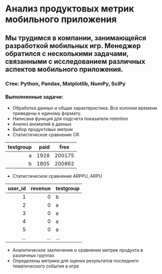 # Анализ продуктовых метрик мобильного приложения
## Мы трудимся в компании, занимающейся разработкой мобильных игр. Менеджер обратился с несколькими задачами, связанными с исследованием различных аспектов мобильного приложения.
### Стек: Python, Pandas, Matplotlib, NumPy, SciPy
### Выполненные задачи:
+ Обработка данных и общая характеристика. Все колонки времени приведены к единому формату.
+ Написана функция для подсчета показателя retention
+ Анализ аномалий в данных
+ Выбор продуктовых метрик
+ Статистическое сравнение CR
 
| testgroup	| paid	| free |
|-------------:|------------:|----------------------|
|	a	| 1928 |	200175 |
|	b	| 1805	| 200862 |

+ Статистическое сравнение ARPPU, ARPU

 | user_id	| revenue	| testgroup |
|-------------:|------------:|----------------------|
|	1	| 0 |	b |
|	2	| 0	| a |
|	3	| 0 |	a |
|	4	| 0 |	a |
|	5	| 0 |	a |
|	...	| ... |	... |

+ Аналитическое заключение о сравнении метрик продукта в различных группах
+ Определены метрики для оценки результатов последнего тематического события в игре
